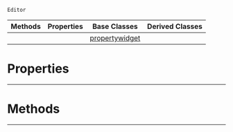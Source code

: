  `Editor`

|Methods|Properties|Base Classes|Derived Classes|
|---|---|---|---|
| | |[propertywidget](https://plasmaengine.github.io/PlasmaDocs/Plasma1/C++/code_reference/class_reference/propertywidget.md)| |


 #  Properties


---  
 #  Methods


---  
 

 